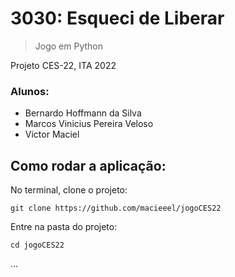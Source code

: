 # 3030: Esqueci de Liberar
> Jogo em Python

Projeto CES-22, ITA 2022

### Alunos:
<!--ts-->
* Bernardo Hoffmann da Silva
* Marcos Vinicius Pereira Veloso
* Victor Maciel
<!--te-->


## Como rodar a aplicação:
No terminal, clone o projeto: 
```
git clone https://github.com/macieeel/jogoCES22
```
Entre na pasta do projeto:
```
cd jogoCES22
```

...

